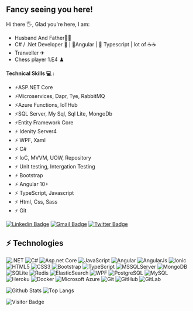 ## Fancy seeing you here!

Hi there 🖐, Glad you're here, I am: 
 -  Husband And Father🙋‍♂️
 -  C# / .Net Developer 🚀 |  🧡Angular | 🧡 Typescript | lot of ☕☕
 -  Tranveller ✈
 -  Chess player 1.E4 ♟️

**Technical  Skills  💻 :**
  - ⚡ASP.NET Core
  - ⚡Microservices, Dapr, Tye, RabbitMQ
  - ⚡Azure Functions,  IoTHub
  - ⚡SQL Server, My Sql, Sql Lite, MongoDb
  - ⚡Entity Framework Core
  - ⚡ Idenity Server4
  - ⚡ WPF, Xaml
  - ⚡ C#
  - ⚡ IoC, MVVM, UOW, Repository
  - ⚡ Unit testing, Intergation Testing
  - ⚡ Bootstrap
  - ⚡ Angular 10+
  - ⚡ TypeScript, Javascript
  - ⚡ Html, Css, Sass 
  - ⚡ Git

[![Linkedin Badge](https://img.shields.io/badge/-benzara.tahar-blue?style=?style=flat-square&logo=appveyor&logo=Linkedin&logoColor=white&link=https://www.linkedin.com/in/belahcen-benzara-tahar/)](https://www.linkedin.com/in/belahcen-benzara-tahar/)
[![Gmail Badge](https://img.shields.io/badge/benzara.tahar@gmail.com-c14438?style=?style=flat-square&logo=appveyor&logo=Gmail&logoColor=white&link=mailto:benzara.tahar@gmail.com)](mailto:benzara.tahar@gmail.com)
[![Twitter Badge](https://img.shields.io/badge/-benzara.tahar-blue?style=?style=flat-square&logo=appveyor&logo=Twitter&logoColor=white&link=https://twitter.com/BenzaraTahar/)](https://twitter.com/BenzaraTahar)

## ⚡ Technologies

![.NET](https://img.shields.io/badge/-dotnet-blue?style=plastic&logo=.net)
![C#](https://img.shields.io/badge/-CSharp-orange?style=plastic&logo=c)
![Asp.net Core](https://img.shields.io/badge/-Asp?style=plastic&logo=asp)
![JavaScript](https://img.shields.io/badge/-JavaScript-black?style=plastic&logo=javascript)
![Angular](https://img.shields.io/badge/-Angular-red?style=plastic&logo=Angular)
![AngularJs](https://img.shields.io/badge/-AngularJs-red?style=plastic&logo=AngularJs)
![Ionic](https://img.shields.io/badge/-Ionic-black?style=plastic&logo=Ionic)
![HTML5](https://img.shields.io/badge/-HTML5-E34F26?style=plastic&logo=html5&logoColor=white)
![CSS3](https://img.shields.io/badge/-CSS3-1572B6?style=plastic&logo=css3)
![Bootstrap](https://img.shields.io/badge/-Bootstrap-563D7C?style=plastic&logo=bootstrap)
![TypeScript](https://img.shields.io/badge/-TypeScript-007ACC?style=plastic&logo=typescript)
![MSSQLServer](https://img.shields.io/badge/-SQLServer-black?style=plastic&logo=microsoftsqlserver)
![MongoDB](https://img.shields.io/badge/-MongoDB-black?style=plastic&logo=mongodb)
![SQLite](https://img.shields.io/badge/-sqlite-red?style=plastic&logo=sqlite)
![Redis](https://img.shields.io/badge/-Redis-black?style=plastic&logo=Redis)
![ElasticSearch](https://img.shields.io/badge/-ElasticSearch-005571?style=plastic&logo=elasticsearch)
![WPF](https://img.shields.io/badge/-wpf-00599C?style=plastic&logo=windows)
![PostgreSQL](https://img.shields.io/badge/-PostgreSQL-336791?style=plastic&logo=postgresql)
![MySQL](https://img.shields.io/badge/-MySQL-black?style=plastic&logo=mysql)
![Heroku](https://img.shields.io/badge/-Heroku-430098?style=plastic&logo=heroku)
![Docker](https://img.shields.io/badge/-Docker-black?style=plastic&logo=docker)
![Microsoft Azure](https://img.shields.io/badge/Microsoft%20Azure-232F7E?style=plastic&logo=microsoft-azure)
![Git](https://img.shields.io/badge/-Git-black?style=plastic&logo=git)
![GitHub](https://img.shields.io/badge/-GitHub-181717?style=plastic&logo=github)
![GitLab](https://img.shields.io/badge/-GitLab-FCA121?style=plastic&logo=gitlab)

![Github Stats](https://github-readme-stats.vercel.app/api?username=benzara-tahar&count_private=true&show_icons=true&include_all_commits=true)
![Top Langs](https://github-readme-stats.vercel.app/api/top-langs/?username=benzara-tahar&hide=TeX&layout=compact)

![Visitor Badge](https://visitor-badge.laobi.icu/badge?page_id=benzara-tahar)
